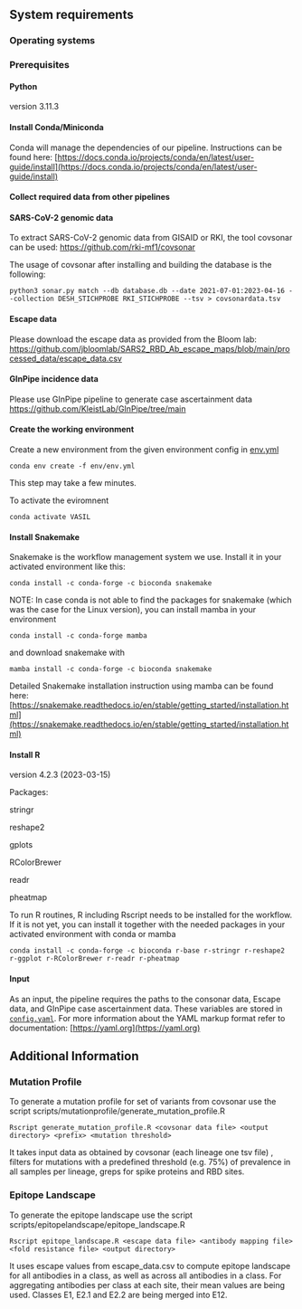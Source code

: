 

## System requirements 


### Operating systems

### Prerequisites
#### Python

version 3.11.3 

#### Install Conda/Miniconda
Conda will manage the dependencies of our pipeline. Instructions can be found here:
[https://docs.conda.io/projects/conda/en/latest/user-guide/install](https://docs.conda.io/projects/conda/en/latest/user-guide/install)


#### Collect required data from other pipelines

#### SARS-CoV-2 genomic data 
To extract SARS-CoV-2 genomic data from GISAID or RKI, the tool covsonar can be used:
https://github.com/rki-mf1/covsonar

The usage of covsonar after installing and building the database is the following:

```
python3 sonar.py match --db database.db --date 2021-07-01:2023-04-16 --collection DESH_STICHPROBE RKI_STICHPROBE --tsv > covsonardata.tsv
```

#### Escape data
Please download the escape data as provided from the Bloom lab:
https://github.com/jbloomlab/SARS2_RBD_Ab_escape_maps/blob/main/processed_data/escape_data.csv

#### GInPipe incidence data
Please use GInPipe pipeline to generate case ascertainment data
https://github.com/KleistLab/GInPipe/tree/main

#### Create the working environment

Create a new environment from the given environment config in [env.yml](https://github.com/KleistLab/VASIL/blob/main/env/env.yml)

```
conda env create -f env/env.yml
```

This step may take a few minutes.

To activate the eviromnent

```
conda activate VASIL
```

#### Install Snakemake
Snakemake is the workflow management system we use. Install it in your activated environment like this:

```
conda install -c conda-forge -c bioconda snakemake
```

NOTE: In case conda is not able to find the packages for snakemake (which was the case for the Linux version), you can install mamba in your environment

```
conda install -c conda-forge mamba
```

and download snakemake with

```
mamba install -c conda-forge -c bioconda snakemake
```

Detailed Snakemake installation instruction using mamba can be found here:
[https://snakemake.readthedocs.io/en/stable/getting_started/installation.html](https://snakemake.readthedocs.io/en/stable/getting_started/installation.html)

#### Install R
version 4.2.3 (2023-03-15)

Packages:

stringr

reshape2

gplots

RColorBrewer

readr

pheatmap

To run R routines, R including Rscript needs to be installed for the workflow. If it is not yet, you can install it together with the needed packages in your activated environment with conda or mamba

```
conda install -c conda-forge -c bioconda r-base r-stringr r-reshape2 r-ggplot r-RColorBrewer r-readr r-pheatmap
```

#### Input
As an input, the pipeline requires the paths to the consonar data, Escape data, and GInPipe case ascertainment data.
These variables are stored in [`config.yaml`](https://github.com/KleistLab/VASIL/blob/main/config.yaml).
For more information about the YAML markup format refer to documentation: [https://yaml.org](https://yaml.org)

## Additional Information
### Mutation Profile 
To generate a mutation profile for set of variants from covsonar use the script scripts/mutationprofile/generate_mutation_profile.R

```
Rscript generate_mutation_profile.R <covsonar data file> <output directory> <prefix> <mutation threshold>
```

It takes input data as obtained by covsonar (each lineage one tsv file) , filters for mutations with a predefined threshold (e.g. 75%) of prevalence in all samples per lineage,
greps for spike proteins and RBD sites. 


### Epitope Landscape 
To generate the epitope landscape use the script scripts/epitopelandscape/epitope_landscape.R

```
Rscript epitope_landscape.R <escape data file> <antibody mapping file> <fold resistance file> <output directory>
```

It uses escape values from escape_data.csv to compute epitope landscape for all antibodies in a class, as well as across all antibodies in a class. 
For aggregating antibodies per class at each site, their mean values are being used. Classes E1, E2.1 and E2.2 are being merged into E12.


